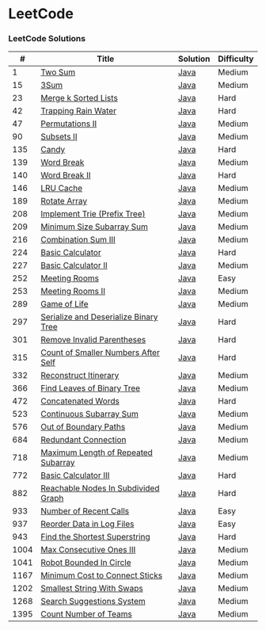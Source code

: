 LeetCode
========

### LeetCode Solutions


| # | Title | Solution | Difficulty |
|---| ----- | -------- | ---------- |
|1|[Two Sum](https://leetcode.com/problems/two-sum/) | [Java](./Solutions/1.java)|Medium|
|15|[3Sum](https://leetcode.com/problems/3sum/) | [Java](./Solutions/15.java)|Medium|
|23|[Merge k Sorted Lists](https://leetcode.com/problems/merge-k-sorted-lists/) | [Java](./Solutions/23.java)|Hard|
|42|[Trapping Rain Water](https://leetcode.com/problems/trapping-rain-water/) | [Java](./Solutions/42.java)|Hard|
|47|[Permutations II](https://leetcode.com/problems/permutations-ii/) | [Java](./Solutions/47.java)|Medium|
|90|[Subsets II](https://leetcode.com/problems/subsets-ii/) | [Java](./Solutions/90.java)|Medium|
|135|[Candy](https://leetcode.com/problems/candy/) | [Java](./Solutions/135.java)|Hard|
|139|[Word Break](https://leetcode.com/problems/word-break/) | [Java](./Solutions/139.java)|Medium|
|140|[Word Break II](https://leetcode.com/problems/word-break-ii/) | [Java](./Solutions/140.java)|Hard|
|146|[LRU Cache](https://leetcode.com/problems/lru-cache/) | [Java](./Solutions/146.java)|Medium|
|189|[Rotate Array](https://leetcode.com/problems/rotate-array/) | [Java](./Solutions/189.java)|Medium|
|208|[Implement Trie (Prefix Tree)](https://leetcode.com/problems/implement-trie-prefix-tree/) | [Java](./Solutions/208.java)|Medium|
|209|[Minimum Size Subarray Sum](https://leetcode.com/problems/minimum-size-subarray-sum/) | [Java](./Solutions/209.java)|Medium|
|216|[Combination Sum III](https://leetcode.com/problems/combination-sum-iii/submissions/) | [Java](./Solutions/216.java)|Medium|
|224|[Basic Calculator](https://leetcode.com/problems/basic-calculator/) | [Java](./Solutions/224.java)|Hard|
|227|[Basic Calculator II](https://leetcode.com/problems/basic-calculator-ii/) | [Java](./Solutions/227.java)|Medium|
|252|[Meeting Rooms](https://leetcode.com/problems/meeting-rooms/) | [Java](./Solutions/252.java)|Easy|
|253|[Meeting Rooms II](https://leetcode.com/problems/meeting-rooms-ii/) | [Java](./Solutions/253.java)|Medium|
|289|[Game of Life](https://leetcode.com/problems/game-of-life/) | [Java](./Solutions/289.java)|Medium|
|297|[Serialize and Deserialize Binary Tree](https://leetcode.com/problems/serialize-and-deserialize-binary-tree/) | [Java](./Solutions/297.java)|Hard|
|301|[Remove Invalid Parentheses](https://leetcode.com/problems/remove-invalid-parentheses/) | [Java](./Solutions/301.java)|Hard|
|315|[Count of Smaller Numbers After Self](https://leetcode.com/problems/count-of-smaller-numbers-after-self/) | [Java](./Solutions/315.java)|Hard|
|332|[Reconstruct Itinerary](https://leetcode.com/problems/reconstruct-itinerary/) | [Java](./Solutions/332.java)|Medium|
|366|[Find Leaves of Binary Tree](https://leetcode.com/problems/find-leaves-of-binary-tree/) | [Java](./Solutions/366.java)|Medium|
|472|[Concatenated Words](https://leetcode.com/problems/concatenated-words/) | [Java](./Solutions/472.java)|Hard|
|523|[Continuous Subarray Sum](https://leetcode.com/problems/continuous-subarray-sum/submissions/) | [Java](./Solutions/523.java)|Medium|
|576|[Out of Boundary Paths](https://leetcode.com/problems/out-of-boundary-paths/) | [Java](./Solutions/576.java)|Medium|
|684|[Redundant Connection](https://leetcode.com/problems/redundant-connection/) | [Java](./Solutions/684.java)|Medium|
|718|[Maximum Length of Repeated Subarray](https://leetcode.com/problems/maximum-length-of-repeated-subarray/) | [Java](./Solutions/718.java)|Medium|
|772|[Basic Calculator III](https://leetcode.com/problems/basic-calculator-iii/) | [Java](./Solutions/772.java)|Hard|
|882|[Reachable Nodes In Subdivided Graph](https://leetcode.com/problems/reachable-nodes-in-subdivided-graph/) | [Java](./Solutions/882.java)|Hard|
|933|[Number of Recent Calls](https://leetcode.com/problems/number-of-recent-calls/) | [Java](./Solutions/933.java)|Easy|
|937|[Reorder Data in Log Files](https://leetcode.com/problems/reorder-data-in-log-files/) | [Java](./Solutions/937.java)|Easy|
|943|[Find the Shortest Superstring](https://leetcode.com/problems/find-the-shortest-superstring/) | [Java](./Solutions/943.java)|Hard|
|1004|[Max Consecutive Ones III](https://leetcode.com/problems/max-consecutive-ones-iii/) | [Java](./Solutions/1004.java)|Medium|
|1041|[Robot Bounded In Circle](https://leetcode.com/problems/robot-bounded-in-circle/) | [Java](./Solutions/1041.java)|Medium|
|1167|[Minimum Cost to Connect Sticks](https://leetcode.com/problems/minimum-cost-to-connect-sticks/) | [Java](./Solutions/1167.java)|Medium|
|1202|[Smallest String With Swaps](https://leetcode.com/problems/smallest-string-with-swaps/) | [Java](./Solutions/1202.java)|Medium|
|1268|[Search Suggestions System](https://leetcode.com/problems/search-suggestions-system/) | [Java](./Solutions/1268.java)|Medium|
|1395|[Count Number of Teams](https://leetcode.com/problems/count-number-of-teams/) | [Java](./Solutions/1395.java)|Medium|
